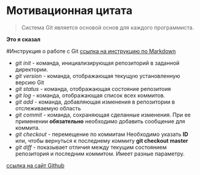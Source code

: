 # Мотивационная цитата
> Система Git является основой основ для каждого программиста.

**Это я сказал**

#Инструкция о работе с  Git
[ссылка на инструкцию по Markdown](https://gist.github.com/Jekins/2bf2d0638163f1294637#Links)

* *git init* - команда, инициализирующая репозиторий в заданной директории. 
* *git version* - команда, отображающая текущую установленную версию Git
* *git status* - команда, отображающая состояние репозитоия
* *git log* - команда, отображающая список всех коммитов.
* *git add* - команда, добавляющая изменения в репозитории в отслеживаемую область
* *git commit* - команда, сохраняющая сделанные изменения. При ее применении **обязательно** необходимо добавить сообщение для коммита.
* *git checkout* - перемещение по коммитам Необходимо указать **ID** или, чтобы вернуться к последнему коммиту **git checkout master**
* *git diff* - показывает отличия между текущим состоянием репозитория и последним коммитом. Имеет разные параметру. 

[ссылка на сайт Github](https://github.com/)